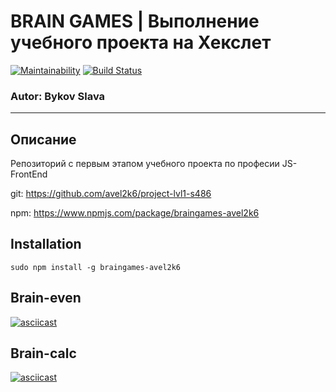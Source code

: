 # BRAIN GAMES | Выполнение учебного проекта на Хекслет

[![Maintainability](https://api.codeclimate.com/v1/badges/f90333585d85e2141bf2/maintainability)](https://codeclimate.com/github/avel2k6/project-lvl1-s486/maintainability) [![Build Status](https://travis-ci.org/avel2k6/project-lvl1-s486.svg?branch=master)](https://travis-ci.org/avel2k6/project-lvl1-s486)
### Autor: Bykov Slava
____________________________________________________
## Описание
Репозиторий с первым этапом учебного проекта по професии JS-FrontEnd

git: https://github.com/avel2k6/project-lvl1-s486

npm: https://www.npmjs.com/package/braingames-avel2k6  

## Installation

```
sudo npm install -g braingames-avel2k6
```

## Brain-even

[![asciicast](https://asciinema.org/a/S1hPQvhGqxvd6OjbU3avyP3UP.svg)](https://asciinema.org/a/S1hPQvhGqxvd6OjbU3avyP3UP)

## Brain-calc

[![asciicast](https://asciinema.org/a/01KLHYmeL2iMs4tN6ooVQ054O.svg)](https://asciinema.org/a/01KLHYmeL2iMs4tN6ooVQ054O)
